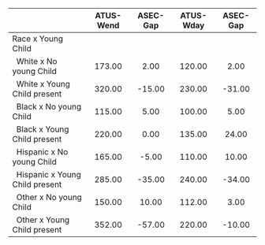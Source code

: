 
|                      |    ATUS-Wend |     ASEC-Gap |    ATUS-Wday |     ASEC-Gap |
| -------------------- | :----------: | :----------: | :----------: | :----------: |
| Race x Young Child   |              |              |              |              |
| &nbsp;&nbsp;White x No young Child |       173.00 |         2.00 |       120.00 |         2.00 |
| &nbsp;&nbsp;White x Young Child present |       320.00 |       -15.00 |       230.00 |       -31.00 |
| &nbsp;&nbsp;Black x No young Child |       115.00 |         5.00 |       100.00 |         5.00 |
| &nbsp;&nbsp;Black x Young Child present |       220.00 |         0.00 |       135.00 |        24.00 |
| &nbsp;&nbsp;Hispanic x No young Child |       165.00 |        -5.00 |       110.00 |        10.00 |
| &nbsp;&nbsp;Hispanic x Young Child present |       285.00 |       -35.00 |       240.00 |       -34.00 |
| &nbsp;&nbsp;Other x No young Child |       150.00 |        10.00 |       112.00 |         3.00 |
| &nbsp;&nbsp;Other x Young Child present |       352.00 |       -57.00 |       220.00 |       -10.00 |


